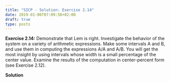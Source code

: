 ```yaml
---
title: "SICP - Solution: Exercise 2.14"
date: 2019-01-06T07:09:58+02:00
draft: true
type: posts
---
```


**Exercise 2.14:** Demonstrate that Lem is right. Investigate the behavior of the system on a variety of arithmetic expressions. Make some intervals A and B, and use them in computing the expressions A/A and A/B. You will get the most insight by using intervals whose width is a small percentage of the center value. Examine the results of the computation in center-percent form (see Exercise 2.12).

**Solution**

